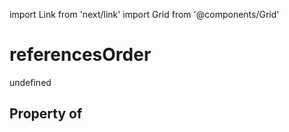 import Link from 'next/link'
import Grid from '@components/Grid'

# referencesOrder

undefined

## Property of



